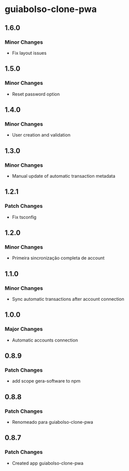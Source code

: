 # guiabolso-clone-pwa

## 1.6.0

### Minor Changes

- Fix layout issues

## 1.5.0

### Minor Changes

- Reset password option

## 1.4.0

### Minor Changes

- User creation and validation

## 1.3.0

### Minor Changes

- Manual update of automatic transaction metadata

## 1.2.1

### Patch Changes

- Fix tsconfig

## 1.2.0

### Minor Changes

- Primeira sincronização completa de account

## 1.1.0

### Minor Changes

- Sync automatic transactions after account connection

## 1.0.0

### Major Changes

- Automatic accounts connection

## 0.8.9

### Patch Changes

- add scope gera-software to npm

## 0.8.8

### Patch Changes

- Renomeado para guiabolso-clone-pwa

## 0.8.7

### Patch Changes

- Created app guiabolso-clone-pwa

